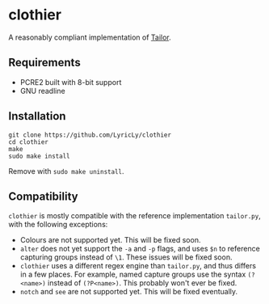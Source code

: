 # clothier

A reasonably compliant implementation of [Tailor](https://github.com/wompking/tailorlang).

## Requirements

- PCRE2 built with 8-bit support
- GNU readline

## Installation

```
git clone https://github.com/LyricLy/clothier
cd clothier
make
sudo make install
```
Remove with `sudo make uninstall`.

## Compatibility

`clothier` is mostly compatible with the reference implementation `tailor.py`, with the following exceptions:
- Colours are not supported yet. This will be fixed soon.
- `alter` does not yet support the `-a` and `-p` flags, and uses `$n` to reference capturing groups instead of `\1`. These issues will be fixed soon.
- `clothier` uses a different regex engine than `tailor.py`, and thus differs in a few places. For example, named capture groups use the syntax `(?<name>)` instead of `(?P<name>)`. This probably won't ever be fixed.
- `notch` and `see` are not supported yet. This will be fixed eventually.
